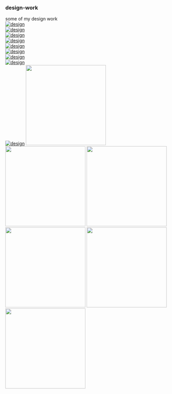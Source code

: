 ### design-work
some of my design work  
[![design](img/1.png)](#feature)  
[![design](img/2.png)](#feature)  
[![design](img/3.png)](#feature)  
[![design](img/4.png)](#feature)  
[![design](img/5.png)](#feature)  
[![design](img/6.jpg)](#feature)  
[![design](img/7.jpg)](#feature)  
[![design](img/10.png)](#feature)  
[![design](img/11.png)](#feature)
<img width="250" src="img/12.png"/>
<img width="250" src="img/13.png">
<img width="250" src="img/14.png">
<img width="250" src="img/15.png">
<img width="250" src="img/16.png">
<img width="250" src="img/17.png">
